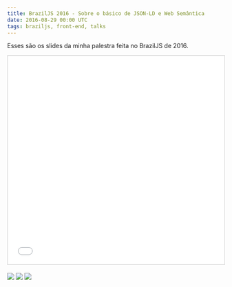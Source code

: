 ```yaml
---
title: BrazilJS 2016 - Sobre o básico de JSON-LD e Web Semântica
date: 2016-08-29 00:00 UTC
tags: braziljs, front-end, talks
---
```


Esses são os slides da minha palestra feita no BrazilJS de 2016.

<iframe src="//www.slideshare.net/slideshow/embed_code/key/qRDOIDTV8mbs7C" width="595" height="485" frameborder="0" marginwidth="0" marginheight="0" scrolling="no" style="border:1px solid #CCC; border-width:1px; margin-bottom:5px; max-width: 100%;" allowfullscreen> </iframe>

![](braziljs-2016/2016-08-26-15.53.27.jpg)
![](braziljs-2016/2016-08-26-15.57.04.jpg)
![](braziljs-2016/2016-08-26-16.05.29.jpg)